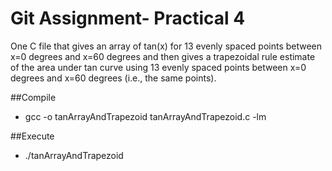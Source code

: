 # Git Assignment- Practical 4

One C file that gives an array of tan(x) for 13 evenly spaced points between x=0 degrees and x=60 degrees and then gives a trapezoidal rule estimate of the area under tan curve using 13 evenly spaced points between x=0 degrees and x=60 degrees (i.e., the same points).

##Compile
* gcc -o tanArrayAndTrapezoid tanArrayAndTrapezoid.c -lm

##Execute
* ./tanArrayAndTrapezoid
